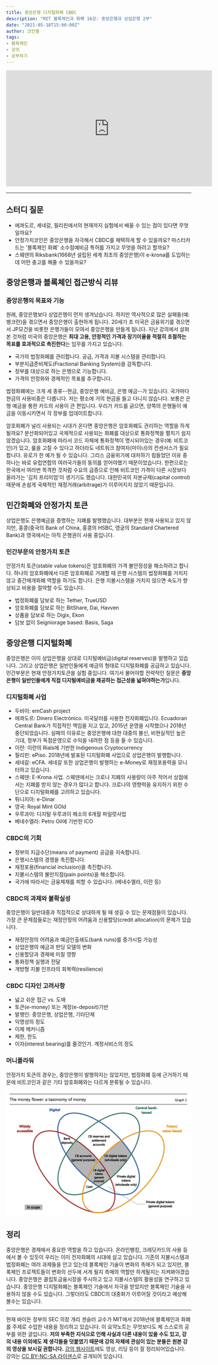 ```yaml
---
title: 중앙은행 디지털화폐 CBDC
description: "MIT 블록체인과 화폐 16강: 중앙은행과 상업은행 2부"
date: "2021-05-18T15:00:00Z"
author: 코인별
tags: 
- 블록체인
- 강의
- 공부하기
---
```


<iframe width="560" height="315" src="https://www.youtube.com/embed/uNqMBBbb6UI" title="YouTube video player" frameborder="0" allow="accelerometer; autoplay; clipboard-write; encrypted-media; gyroscope; picture-in-picture" allowfullscreen></iframe>

---

## 스터디 질문
- 에콰도르, 세네갈, 필리핀에서의 현재까지 실험에서 배울 수 있는 점이 있다면 무엇일까요?
- 안정가치코인은 중앙은행을 자극해서 CBDC를 채택하게 할 수 있을까요? 마스터카드는 '블록체인 화폐' 소수점예비금 특허를 가지고 무엇을 하려고 할까요?
- 스웨덴의 Riksbank(1668년 설립된 세계 최초의 중앙은행)이 e-krona를 도입하는데 어떤 충고를 해줄 수 있을까요?

## 중앙은행과 블록체인 접근방식 리뷰

### 중앙은행의 목표와 기능
원래, 중앙은행보다 상업은행이 먼저 생겨났습니다. 하지만 역사적으로 많은 실패들(예: 뱅크런)을 겪으면서 중앙은행이 출현하게 됩니다. 20세기 초 미국은 금융위기를 겪으면서 JP모건을 비롯한 은행가들이 모여서 중앙은행을 만들게 됩니다. 지난 강의에서 살펴본 것처럼 미국의 중앙은행은 **최대 고용, 안정적인 가격과 장기이율을 적절히 조절하는 목표를 효과적으로 촉진한다**는 임무를 가지고 있습니다.

- 국가의 법정화폐를 관리합니다. 공급, 가격과 지불 시스템을 관리합니다.
- 부분지급준비제도(Fractional Banking System)을 감독합니다.
- 정부를 대상으로 하는 은행으로 기능합니다.
- 가격의 안정화와 경제적인 목표를 추구합니다.

법정화폐에는 크게 세 종류--현금, 중앙은행 예비금, 은행 예금--가 있습니다. 국가마다 현금의 사용비중은 다릅니다. 저는 평소에 거의 현금을 들고 다니지 않습니다. 보통은 은행 예금을 통한 카드의 사용이 큰 편입니다. 우리가 카드를 긁으면, 양쪽의 은행들이 예금을 이동시키면서 각 장부를 업데이트합니다.

암호화폐가 널리 사용되는 시대가 온다면 중앙은행은 암호화폐도 관리하는 역할을 하게 될까요? 분산화되어있고 국제적으로 사용되는 화폐를 대상으로 통화정책을 펼치기 쉽지 않겠습니다. 암호화폐에 따라서 코드 자체에 통화정책이 명시되어있는 경우(예: 비트코인)가 있고, 룰을 고칠 수 있다고 하더라도 네트워크 참여자(마이너)의 컨센서스가 필요합니다. 유로가 한 예가 될 수 있습니다. 그리스 금융위기에 대처하기 힘들었던 이유 중 하나는 바로 유럽연합의 여러국가들의 동의를 얻어야했기 때문이었습니다. 한편으로는 한국에서 여러번 목격한 것처럼 수요의 급증으로 인해 비트코인 가격이 다른 시장보다 올라가는 '김치 프리미엄'이 생기기도 했습니다. 대한민국의 자본규제(capital control) 때문에 손쉽게 국제적인 재정거래(arbitrage)가 이루어지지 않았기 때문입니다. 

## 민간화폐와 안정가치 토큰
상업은행도 은행예금을 증명하는 지폐를 발행했습니다. 대부분은 현재 사용되고 있지 않지만, 홍콩(중국의 Bank of China, 홍콩의 HSBC, 영궁의 Standard Chartered Bank)과 영국에서는 아직 은행권이 사용 중입니다.

### 민간부문의 안정가치 토큰
안정가치 토큰(stable value tokens)은 암호화폐의 가격 불안정성을 해소하려고 합니다. 하나의 암호화폐에서 다른 암호화폐로 거래할 때 은행 시스템의 법정화폐를 거치지 않고 중간매개화폐 역할을 하기도 합니다. 은행 지불시스템을 거치지 않으면 속도가 향상되고 비용을 절약할 수도 있습니다.

- 법정화폐를 담보로 하는 Tether, TrueUSD
- 암호화폐를 담보로 하는 BitShare, Dai, Havven
- 상품을 담보로 하는 Digix, Ekon
- 담보 없이 Seigniorage based: Basis, Saga

## 중앙은행 디지털화폐
중앙은행은 이미 상업은행을 상대로 디지털예비금(digital reserves)을 발행하고 있습니다. 그리고 상업은행은 일반인들에게 예금의 형태로 디지털화폐를 공급하고 있습니다. 민간부문은 현재 안정가치토큰을 실험 중입니다. 여기서 물어야할 전략적인 질문은 **중앙은행이 일반인들에게 직접 디지털예비금을 제공하는 접근성을 넓혀야하는가**입니다.

### 디지털화폐 사업
- 두바이: emCash project
- 에콰도르: Dinero Electrónico. 미국달러를 사용한 전자화폐입니다. Ecuadoran Central Bank가 직접적인 책임을 지고 있고, 2015년 운영을 시작했으나 2018년 중단되었습니다. 실패의 이유로는 중앙은행에 대한 대중의 불신, 비현실적인 높은 기대, 정부가 독점운영으로 수익을 내려한 점 등을 들 수 있습니다.
- 이란: 이란의 Rials에 기반한 Indigenous Cryptocurrency
- 필리핀: ePiso. 2018년에 발표된 디지털화폐 사업으로 상업은행이 발행합니다. 
- 세네갈: eCFA. 세네갈 또한 상업은행이 발행하는 e-Money로 재정포용력을 모니터하고 있습니다.
- 스웨덴: E-Krona 사업. 스웨덴에서는 크로나 지폐의 사용량이 아주 적어서 상점에서는 지폐를 받지 않는 경우가 많다고 합니다. 크로나의 영향력을 유지하기 위한 수단으로 디지털화폐를 고려하고 있습니다.
- 튀니지아: e-Dinar
- 영국: Royal Mint GOld
- 우루과이: 디지털 우루과이 페소의 6개월 파일럿사업
- 베네수엘라: Petro Oil에 기반한 ICO

### CBDC의 기회
- 정부의 지급수단(means of payment) 공급을 지속합니다.
- 은행시스템의 경쟁을 촉진합니다.
- 재정포용(financial inclusion)을 촉진합니다.
- 지불시스템의 불만지점(pain points)을 해소합니다.
- 국가에 따라서는 금융제재를 피할 수 있습니다. (베네수엘라, 이란 등)

### CBDC의 과제와 불확실성
중앙은행이 일반대중과 직접적으로 상대하게 될 때 생길 수 있는 문제점들이 있습니다. 가장 큰 문제점들로는 재정안정의 어려움과 신용할당(credit allocation)의 문제가 있습니다.

- 재정안정의 어려움과 예금인출쇄도(bank runs)를 증가시킬 가능성
- 상업은행의 예금과 펀딩 모델의 변화
- 신용할당과 경제에 미칠 영향
- 통화정책 실행과 전달
- 개방형 지불 인프라의 회복력(resilience)

### CBDC 디자인 고려사항
- 넓고 쉬운 접근 vs. 도매
- 토큰(e-money) 또는 계정(e-deposit)기반
- 발행인: 중앙은행, 상업은행, 기타단체
- 익명성의 정도
- 이체 메커니즘
- 제한, 한도
- 이자(interest bearing)를 줄것인가. 계정서비스의 정도

### 머니플라워
안정가치 토큰의 경우는, 중앙은행이 발행하지는 않았지만, 법정화폐 등에 근거하기 때문에 비트코인과 같은 기타 암호화폐와는 다르게 분류될 수 있습니다.

![money flower graph](money-flower.png "머니플라워, 출처: [bis.org](https://www.bis.org/publ/bppdf/bispap101.pdf)")

## 정리
중앙은행은 경제에서 중요한 역할을 하고 있습니다. 온라인뱅킹, 크레딧카드의 사용 등에서 볼 수 있듯이 우리는 이미 전자화폐의 시대에 살고 있습니다. 기존의 지불시스템과 법정화폐는 여러 과제들을 안고 있는데 블록체인 기술이 변화의 촉매가 되고 있지만, 블록체인 프로젝트들이 변화의 선두에 서게 될지 촉매의 역할만 하게될지는 지켜봐야겠습니다. 중앙은행은 클립토금융시장을 주시하고 있고 지불시스템의 활용성을 연구하고 있습니다. 중앙은행 디지털화폐는 블록체인 기술에서 자극을 받았지만 블록체인 기술을 사용하지 않을 수도 있습니다. 그렇더라도 CBDC의 대중화가 이루어질 것이라고 예상해 볼수는 있습니다.

---
현재 바이든 정부의 SEC 의장 개리 겐슬러 교수가 MIT에서 2018년에 블록체인과 화폐를 주제로 수업한 내용을 정리하고 있습니다. 이 요약노트는 무엇보다도 제 스스로의 공부를 위한 글입니다. **저의 부족한 지식으로 인해 사실과 다른 내용이 있을 수도 있고, 강의 내용 이외에도 제 생각들을 덧붙였기 때문에 강의 자체에 관심이 있는 분들은 원본 강의 영상을 보시길 권합니다.** [강의 웹사이트](https://ocw.mit.edu/courses/sloan-school-of-management/15-s12-blockchain-and-money-fall-2018/video-lectures/)에도 영상, 리딩 등이 잘 정리되어있습니다. 강의는 [CC BY-NC-SA 라이센스](https://creativecommons.org/licenses/by-nc-sa/4.0/)로 공개되어 있습니다.